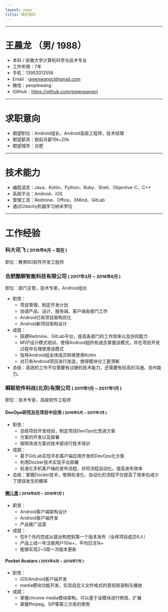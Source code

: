 ```yaml
---
layout: page
title: 我的简历
---
```


---

# 王晨龙 （男/ 1988）

- 本科 / 安徽大学计算机科学与技术专业
- 工作年限：7年
- 手机：13952012556
- Email：greenwangcl@gmail.com
- 微信：peoplewang
- GitHub：https://github.com/greenwangcl

---

# 求职意向

 - 期望职位：Android组长，Android高级工程师，技术经理
 - 期望薪资：税前月薪15k~20k
 - 期望城市：合肥

 ---

# 技术能力

 - 编程语言：Java、Kotlin、Python、Ruby、Shell、Objective-C、C++
 - 系统平台：Android、iOS
 - 管理工具：Redmine、Office、XMind、GitLab
 - 通过Udacity机器学习纳米学位

---

# 工作经验

### 科大讯飞  <small>( 2018年6月 ~ 现在 )</small>

职位：教育BG软件开发工程师

### 合肥酷聊智能科技有限公司  <small>( 2017年3月 ~ 2018年6月 )</small>

职位：部门主管，技术专家，Android组长

- 职责：
    - 项目管理，制定开发计划
    - 协调产品、设计、服务端、客户端各部门工作
    - Android已有项目架构优化
    - Android新项目架构设计
- 成就：
    - 搭建Redmine、GitLab平台，提高各部门的工作效率以及协同能力
    - MVP设计模式培训，使得Android组所有成员掌握该模式，并在项目开发过程中合理使用该模式
    - 指导Android组全体成员转换使用Kotlin
    - 对已有Android项目进行改造，使得模块分工更清晰
- 总结：高效的工作不仅需要有过硬的技术能力，还需要有较高的沟通、协作能力。

### 瞬联软件科技(北京)有限公司  <small>( 2011年1月 ~ 2017年1月 )</small>

职位：技术专家，高级软件工程师

#### DevOps研究及在项目中应用  <small>( 2016年5月 ~ 2017年1月 )</small>

- 职责：
    - 总结项目开发经验，制定项目DevOps化改进方案
    - 方案的开发以及部署
    - 按照改进方案对技术部进行技术培训
- 成就：
    - 基于GitLab实现手机客户端应用开发的DevOps化方案
    - 利用Docker技术实现平台部署
    - 标准化手机客户端的发布流程，并将流程自动化，提高发布效率
- 总结：掌握Docker技术，使用标准化、自动化的流程不仅提高了效率也减少了错误发生的概率

#### [圈儿里](http://www.intracircle.cn/)  <small>( 2014年8月 ~ 2016年1月 )</small>

- 职责：
    - Android客户端架构设计
    - Android客户端开发
    - 产品推广运营
- 成就：
    - 在8个月内完成从提出构想到第一个版本发布（全体项目成员6人）
    - 产品上线一年注册用户10w+，平均日活1k+
    - 能够实现2~3周一次版本更新

#### Pocket Avatars  <small>( 2013年4月 ~ 2014年7月 )</small>

- 职责：
    - iOS/Android客户端开发
    - media模块功能开发，实现自定义文件格式的音视频录制与播放
- 成就：
    - 掌握chrome media模块架构，可以基于该模块进行修改、扩展
    - 掌握ffmpeg、SIP等第三方库的使用
